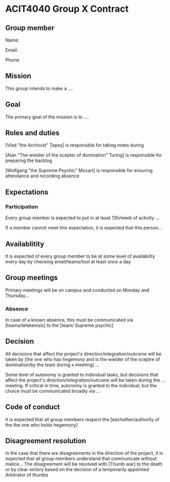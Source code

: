 # ACIT4040 Group X Contract

## Group member
Name:

Email:

Phone:

## Mission
This group intends to make a .... 

## Goal
The primary goal of the mission is to ....

## Roles and duties
[Vlad "the Archivist" Țepeș] is responsible for taking notes during

[Alan "The wielder of the scepter of domination" Turing] is responsible for preparing the backlog

[Wolfgang "the Supreme Psychic" Mozart] is responsible for ensuring attendance and recording absence

## Expectations
### Participation 
Every group member is expected to put in at least 13h/week of activity ...

If a member cannot meet this expectation, it is expected that this person...

## Availablitity
It is expected of every group member to be at some level of availability every day by checking email/teams/tool at least once a day 

## Group meetings
Primary meetings will be on campus and conducted on Monday and Thursday...

### Absence
In case of a known absence, this must be communicated via [teams/telekenisis] to the [team/ Supreme psychic]

## Decision
All decisions that affect the project's direction/integration/outcome will be taken by [the one who has hegemony and is the wielder of the sceptre of domination/by the team during x meeting] ...  

Some level of autonomy is granted to individual tasks, but decisions that affect the project's direction/integration/outcome 
will be taken during the ... meeting. If critical in time, autonomy is granted to the individual, but the choice must be communicated broadly via ... 

## Code of conduct
It is expected that all group members respect the [eachother/authority of the the one who holds hegemony]

## Disagreement resolution
In the case that there are disagreements in the direction of the project, it is expected that all group members understand that communicate without malice...
The disagreement will be resolved with [Thumb war] to the death or by clear victory based on the decision of a temporarily appointed Arbitrator of thumbs






